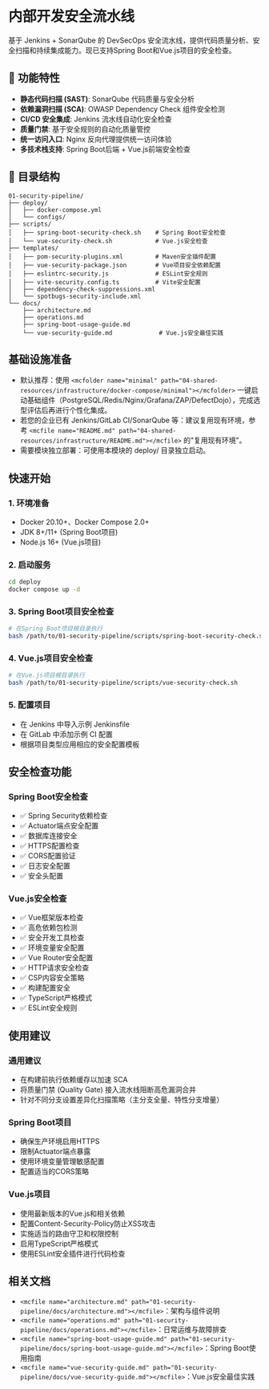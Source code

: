 # 内部开发安全流水线

基于 Jenkins + SonarQube 的 DevSecOps 安全流水线，提供代码质量分析、安全扫描和持续集成能力。现已支持Spring Boot和Vue.js项目的安全检查。

## 🚀 功能特性

- **静态代码扫描 (SAST)**: SonarQube 代码质量与安全分析
- **依赖漏洞扫描 (SCA)**: OWASP Dependency Check 组件安全检测
- **CI/CD 安全集成**: Jenkins 流水线自动化安全检查
- **质量门禁**: 基于安全规则的自动化质量管控
- **统一访问入口**: Nginx 反向代理提供统一访问体验
- **多技术栈支持**: Spring Boot后端 + Vue.js前端安全检查

## 📁 目录结构

```
01-security-pipeline/
├── deploy/
│   ├── docker-compose.yml
│   └── configs/
├── scripts/
│   ├── spring-boot-security-check.sh    # Spring Boot安全检查
│   └── vue-security-check.sh            # Vue.js安全检查
├── templates/
│   ├── pom-security-plugins.xml         # Maven安全插件配置
│   ├── vue-security-package.json        # Vue项目安全依赖配置
│   ├── eslintrc-security.js             # ESLint安全规则
│   ├── vite-security.config.ts          # Vite安全配置
│   ├── dependency-check-suppressions.xml
│   └── spotbugs-security-include.xml
└── docs/
    ├── architecture.md
    ├── operations.md
    ├── spring-boot-usage-guide.md
    └── vue-security-guide.md             # Vue.js安全最佳实践
```


## 基础设施准备

- 默认推荐：使用 `<mcfolder name="minimal" path="04-shared-resources/infrastructure/docker-compose/minimal"></mcfolder>` 一键启动基础组件（PostgreSQL/Redis/Nginx/Grafana/ZAP/DefectDojo），完成选型评估后再进行个性化集成。
- 若您的企业已有 Jenkins/GitLab CI/SonarQube 等：建议复用现有环境，参考 `<mcfile name="README.md" path="04-shared-resources/infrastructure/README.md"></mcfile>` 的"复用现有环境"。
- 需要模块独立部署：可使用本模块的 deploy/ 目录独立启动。

## 快速开始

### 1. 环境准备

- Docker 20.10+、Docker Compose 2.0+
- JDK 8+/11+ (Spring Boot项目)
- Node.js 16+ (Vue.js项目)

### 2. 启动服务

```bash
cd deploy
docker compose up -d
```

### 3. Spring Boot项目安全检查

```bash
# 在Spring Boot项目根目录执行
bash /path/to/01-security-pipeline/scripts/spring-boot-security-check.sh
```

### 4. Vue.js项目安全检查

```bash
# 在Vue.js项目根目录执行
bash /path/to/01-security-pipeline/scripts/vue-security-check.sh
```

### 5. 配置项目

- 在 Jenkins 中导入示例 Jenkinsfile
- 在 GitLab 中添加示例 CI 配置
- 根据项目类型应用相应的安全配置模板

## 安全检查功能

### Spring Boot安全检查

- ✅ Spring Security依赖检查
- ✅ Actuator端点安全配置
- ✅ 数据库连接安全
- ✅ HTTPS配置检查
- ✅ CORS配置验证
- ✅ 日志安全配置
- ✅ 安全头配置

### Vue.js安全检查

- ✅ Vue框架版本检查
- ✅ 高危依赖包检测
- ✅ 安全开发工具检查
- ✅ 环境变量安全配置
- ✅ Vue Router安全配置
- ✅ HTTP请求安全检查
- ✅ CSP内容安全策略
- ✅ 构建配置安全
- ✅ TypeScript严格模式
- ✅ ESLint安全规则

## 使用建议

### 通用建议

- 在构建前执行依赖缓存以加速 SCA
- 将质量门禁 (Quality Gate) 接入流水线阻断高危漏洞合并
- 针对不同分支设置差异化扫描策略（主分支全量、特性分支增量）

### Spring Boot项目

- 确保生产环境启用HTTPS
- 限制Actuator端点暴露
- 使用环境变量管理敏感配置
- 配置适当的CORS策略

### Vue.js项目

- 使用最新版本的Vue.js和相关依赖
- 配置Content-Security-Policy防止XSS攻击
- 实施适当的路由守卫和权限控制
- 启用TypeScript严格模式
- 使用ESLint安全插件进行代码检查

## 相关文档

- `<mcfile name="architecture.md" path="01-security-pipeline/docs/architecture.md"></mcfile>`：架构与组件说明
- `<mcfile name="operations.md" path="01-security-pipeline/docs/operations.md"></mcfile>`：日常运维与故障排查
- `<mcfile name="spring-boot-usage-guide.md" path="01-security-pipeline/docs/spring-boot-usage-guide.md"></mcfile>`：Spring Boot使用指南
- `<mcfile name="vue-security-guide.md" path="01-security-pipeline/docs/vue-security-guide.md"></mcfile>`：Vue.js安全最佳实践
